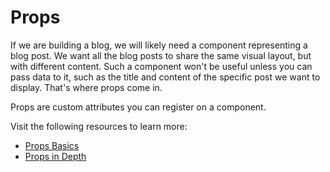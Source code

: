 # Props

If we are building a blog, we will likely need a component representing a blog post. We want all the blog posts to share the same visual layout, but with different content. Such a component won't be useful unless you can pass data to it, such as the title and content of the specific post we want to display. That's where props come in.

Props are custom attributes you can register on a component. 

Visit the following resources to learn more:

- [Props Basics](https://vuejs.org/guide/essentials/component-basics.html#passing-props)
- [Props in Depth](https://vuejs.org/guide/components/props.html)


